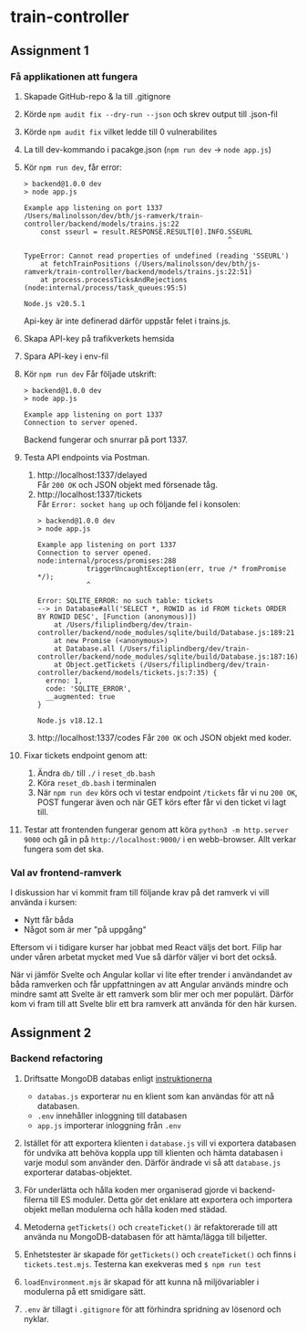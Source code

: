 # train-controller

## Assignment 1

### Få applikationen att fungera
1. Skapade GitHub-repo & la till .gitignore
2. Körde `npm audit fix --dry-run --json` och skrev output till .json-fil
3. Körde `npm audit fix` vilket ledde till 0 vulnerabilites
4. La till dev-kommando i pacakge.json (`npm run dev` -> `node app.js`)
5. Kör `npm run dev`, får error:

    ```
    > backend@1.0.0 dev
    > node app.js

    Example app listening on port 1337
    /Users/malinolsson/dev/bth/js-ramverk/train-controller/backend/models/trains.js:22
        const sseurl = result.RESPONSE.RESULT[0].INFO.SSEURL
                                                      ^

    TypeError: Cannot read properties of undefined (reading 'SSEURL')
        at fetchTrainPositions (/Users/malinolsson/dev/bth/js-ramverk/train-controller/backend/models/trains.js:22:51)
        at process.processTicksAndRejections (node:internal/process/task_queues:95:5)

    Node.js v20.5.1
    ```
   Api-key är inte definerad därför uppstår felet i trains.js.

6. Skapa API-key på trafikverkets hemsida
7. Spara API-key i env-fil
8. Kör `npm run dev`
   Får följade utskrift:

    ```
    > backend@1.0.0 dev
    > node app.js

    Example app listening on port 1337
    Connection to server opened.
    ```
   Backend fungerar och snurrar på port 1337.

9. Testa API endpoints via Postman.
    1.  http://localhost:1337/delayed  
        Får `200 OK` och JSON objekt med försenade tåg.
    2. http://localhost:1337/tickets  
       Får `Error: socket hang up` och följande fel i konsolen:
        ```
        > backend@1.0.0 dev
        > node app.js

        Example app listening on port 1337
        Connection to server opened.
        node:internal/process/promises:288
                    triggerUncaughtException(err, true /* fromPromise */);
                    ^

        Error: SQLITE_ERROR: no such table: tickets
        --> in Database#all('SELECT *, ROWID as id FROM tickets ORDER BY ROWID DESC', [Function (anonymous)])
            at /Users/filiplindberg/dev/train-controller/backend/node_modules/sqlite/build/Database.js:189:21
            at new Promise (<anonymous>)
            at Database.all (/Users/filiplindberg/dev/train-controller/backend/node_modules/sqlite/build/Database.js:187:16)
            at Object.getTickets (/Users/filiplindberg/dev/train-controller/backend/models/tickets.js:7:35) {
          errno: 1,
          code: 'SQLITE_ERROR',
          __augmented: true
        }

        Node.js v18.12.1
        ```
    3. http://localhost:1337/codes
       Får `200 OK` och JSON objekt med koder.
10. Fixar tickets endpoint genom att:
    1. Ändra `db/` till `./` i `reset_db.bash`
    2. Köra `reset_db.bash` i terminalen
    3. När `npm run dev` körs och vi testar endpoint `/tickets` får vi nu `200 OK`, POST fungerar även och när GET körs efter får vi den ticket vi lagt till.

11. Testar att frontenden fungerar genom att köra `python3 -m http.server 9000` och gå in på 
    `http://localhost:9000/` i en webb-browser. Allt verkar fungera som det ska.

### Val av frontend-ramverk

I diskussion har vi kommit fram till följande krav på det ramverk vi vill använda i kursen:

- Nytt får båda
- Något som är mer "på uppgång"

Eftersom vi i tidigare kurser har jobbat med React väljs det bort.
Filip har under våren arbetat mycket med Vue så därför väljer vi bort det också.

När vi jämför Svelte och Angular kollar vi lite efter trender i användandet av båda ramverken och får uppfattningen 
av att Angular används mindre och mindre samt att Svelte är ett ramverk som blir mer och mer populärt. Därför kom vi 
fram till att Svelte blir ett bra ramverk att använda för den här kursen. 

## Assignment 2

### Backend refactoring

1. Driftsatte MongoDB databas enligt [instruktionerna](https://jsramverk.se/deploy)
   - `databas.js` exporterar nu en klient som kan användas för att nå databasen.
   -  `.env` innehåller inloggning till databasen
   -  `app.js` importerar inloggning från `.env`

2. Istället för att exportera klienten i `database.js` vill vi exportera databasen för undvika att behöva koppla upp till klienten och hämta databasen i varje modul som använder den. Därför ändrade vi så att `database.js` exporterar databas-objektet.

3. För underlätta och hålla koden mer organiserad gjorde vi backend-filerna till ES moduler. Detta gör det enklare att exportera och importera objekt mellan modulerna och hålla koden med städad.
4. Metoderna `getTickets()` och `createTicket()` är refaktorerade till att använda nu MongoDB-databasen för att hämta/lägga till biljetter. 
5. Enhetstester är skapade för `getTickets()` och `createTicket()` och finns i `tickets.test.mjs`. Testerna kan exekveras med `$ npm run test`

6. `loadEnvironment.mjs` är skapad för att kunna nå miljövariabler i modulerna på ett smidigare sätt.

7. `.env` är tillagt i `.gitignore` för att förhindra spridning av lösenord och nyklar.